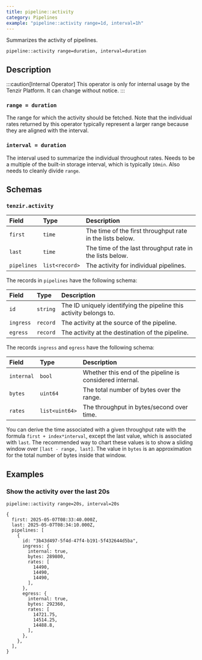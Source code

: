 ```yaml
---
title: pipeline::activity
category: Pipelines
example: "pipeline::activity range=1d, interval=1h"
---
```


Summarizes the activity of pipelines.

```tql
pipeline::activity range=duration, interval=duration
```

## Description

:::caution[Internal Operator]
This operator is only for internal usage by the Tenzir Platform. It can change
without notice.
:::

### `range = duration`

The range for which the activity should be fetched. Note that the individual
rates returned by this operator typically represent a larger range because they
are aligned with the interval.

### `interval = duration`

The interval used to summarize the individual throughout rates. Needs to be a
multiple of the built-in storage interval, which is typically `10min`. Also
needs to cleanly divide `range`.

## Schemas

### `tenzir.activity`

| Field       | Type           | Description                                               |
| :---------- | :------------- | :-------------------------------------------------------- |
| `first`     | `time`         | The time of the first throughput rate in the lists below. |
| `last`      | `time`         | The time of the last throughput rate in the lists below.  |
| `pipelines` | `list<record>` | The activity for individual pipelines.                    |

The records in `pipelines` have the following schema:

| Field     | Type     | Description                                                        |
| :-------- | :------- | :----------------------------------------------------------------- |
| `id`      | `string` | The ID uniquely identifying the pipeline this activity belongs to. |
| `ingress` | `record` | The activity at the source of the pipeline.                        |
| `egress`  | `record` | The activity at the destination of the pipeline.                   |

The records `ingress` and `egress` have the following schema:

| Field      | Type           | Description                                              |
| :--------- | :------------- | :------------------------------------------------------- |
| `internal` | `bool`         | Whether this end of the pipeline is considered internal. |
| `bytes`    | `uint64`       | The total number of bytes over the range.                |
| `rates`    | `list<uint64>` | The throughput in bytes/second over time.                |

You can derive the time associated with a given throughput rate with the formula
`first + index*interval`, except the last value, which is associated with
`last`. The recommended way to chart these values is to show a sliding window
over `[last - range, last]`. The value in `bytes` is an approximation for the
total number of bytes inside that window.

## Examples

### Show the activity over the last 20s

```tql
pipeline::activity range=20s, interval=20s
```

```tql
{
  first: 2025-05-07T08:33:40.000Z,
  last: 2025-05-07T08:34:10.000Z,
  pipelines: [
    {
      id: "3b43d497-5f4d-47f4-b191-5f432644d5ba",
      ingress: {
        internal: true,
        bytes: 289800,
        rates: [
          14490,
          14490,
          14490,
        ],
      },
      egress: {
        internal: true,
        bytes: 292360,
        rates: [
          14721.75,
          14514.25,
          14488.8,
        ],
      },
    },
  ],
}
```
